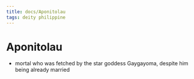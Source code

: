 ```yaml
---
title: docs/Aponitolau
tags: deity philippine
---
```


# Aponitolau
- mortal who was fetched by the star goddess Gaygayoma, despite him being already married